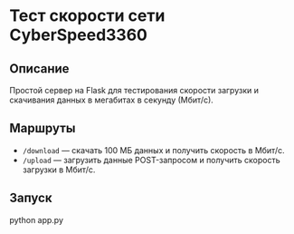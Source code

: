 # Тест скорости сети CyberSpeed3360

## Описание
Простой сервер на Flask для тестирования скорости загрузки и скачивания данных в мегабитах в секунду (Мбит/с).

## Маршруты
- `/download` — скачать 100 МБ данных и получить скорость в Мбит/с.
- `/upload` — загрузить данные POST-запросом и получить скорость загрузки в Мбит/с.

## Запуск
python app.py
